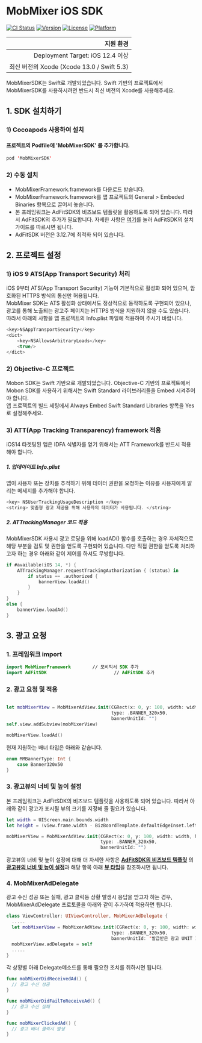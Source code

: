 # MobMixer iOS SDK

[![CI Status](https://img.shields.io/travis/mobon/MobMixerSDK.svg?style=flat)](https://travis-ci.org/mobon/MobMixerSDK)
[![Version](https://img.shields.io/cocoapods/v/MobMixerSDK.svg?style=flat)](https://cocoapods.org/pods/MobMixerSDK)
[![License](https://img.shields.io/cocoapods/l/MobMixerSDK.svg?style=flat)](https://cocoapods.org/pods/MobMixerSDK)
[![Platform](https://img.shields.io/cocoapods/p/MobMixerSDK.svg?style=flat)](https://cocoapods.org/pods/MobMixerSDK)



|지원 환경|
|---:|
| Deployment Target: iOS 12.4 이상 |
| 최신 버전의 Xcode (Xcode 13.0 / Swift 5.3) |

MobMixerSDK는 Swift로 개발되었습니다. Swift 기반의 프로젝트에서 MobMixerSDK를 사용하시려면 반드시 최신 버전의 Xcode를 사용해주세요.


## 1. SDK 설치하기
### 1) Cocoapods 사용하여 설치
#### 프로젝트의 Podfile에 'MobMixerSDK' 를 추가합니다.
```swift
pod 'MobMixerSDK'
```

### 2) 수동 설치
 - MobMixerFramework.framework를 다운로드 받습니다.  
 - MobMixerFramework.framework를 앱 프로젝트의 General > Embeded Binaries 항목으로 끌어서 놓습니다.  
 - 본 프레임워크는 AdFitSDK의 비즈보드 템플릿을 활용하도록 되어 있습니다. 따라서 AdFitSDK의 추가가 필요합니다. 
   자세한 사항은 [여기](https://github.com/adfit/adfit-ios-sdk/blob/master/Guide/Install%20SDK.md)를 눌러 AdFitSDK의 설치 가이드를 따르시면 됩니다.
 - AdFitSDK 버전은 3.12.7에 최적화 되어 있습니다.



## 2. 프로젝트 설정

### 1) iOS 9 ATS(App Transport Security) 처리
iOS 9부터 ATS(App Transport Security) 기능이 기본적으로 활성화 되어 있으며, 암호화된 HTTPS 방식의 통신만 허용됩니다.  
MobMixer SDK는 ATS 활성화 상태에서도 정상적으로 동작하도록 구현되어 있으나, 광고를 통해 노출되는 광고주 페이지는 HTTPS 방식을 지원하지 않을 수도 있습니다.  
따라서 아래의 사항을 앱 프로젝트의 Info.plist 파일에 적용하여 주시기 바랍니다.  

```swift
<key>NSAppTransportSecurity</key>
<dict>
    <key>NSAllowsArbitraryLoads</key>
    <true/>
</dict>
```
### 2) Objective-C 프로젝트
Mobon SDK는 Swift 기반으로 개발되었습니다. Objective-C 기반의 프로젝트에서 Mobon SDK를 사용하기 위해서는 Swift Standard 라이브러리들을 Embed 시켜주어야 합니다.  
앱 프로젝트의 빌드 세팅에서 Always Embed Swift Standard Libraries 항목을 Yes로 설정해주세요.  


### 3) ATT(App Tracking Transparency) framework 적용
iOS14 타겟팅된 앱은 IDFA 식별자를 얻기 위해서는 ATT Framework를 반드시 적용해야 합니다.

##### 1. 업데이이트 Info.plist
앱이 사용자 또는 장치를 추적하기 위해 데이터 권한을 요청하는 이유를 사용자에게 알리는 메세지를 추가해야 합니다.  
```swift
<key> NSUserTrackingUsageDescription </key>
<string> 맞춤형 광고 제공을 위해 사용자의 데이터가 사용됩니다. </string>
```

##### 2. ATTrackingManager 코드 적용
MobMixerSDK 사용시 광고 로딩을 위해 loadAD() 함수를 호출하는 경우 자체적으로 해당 부분을 검토 및 권한을 얻도록 구현되어 있습니다.
다만 직접 권한을 얻도록 처리하고자 하는 경우 아래와 같이 제어를 하셔도 무방합니다.
```swift
if #available(iOS 14, *) {
    ATTrackingManager.requestTrackingAuthorization { (status) in
        if status == .authorized {
            bannerView.loadAd()
        }
    }
}
else {
    bannerView.loadAd()
}
```



## 3. 광고 요청

### 1. 프레임워크 import

```swift
import MobMixerFramework		// 모비믹서 SDK 추가
import AdFitSDK							// AdFitSDK 추가
```



### 2. 광고 요청 및 적용

```swift

let mobMixerView = MobMixerAdView.init(CGRect(x: 0, y: 100, width: width, height: height),
                                       type: .BANNER_320x50,
                                       bannerUnitId: "")
self.view.addSubview(mobMixerView)

mobMixerView.loadAd()
```
현재 지원하는 배너 타입은 아래와 같습니다.

```swift
enum MMBannerType: Int {
    case Banner320x50
}
```



### 3. 광고뷰의 너비 및 높이 설정

본 프레임워크는 AdFitSDK의 비즈보드 템플릿을 사용하도록 되어 있습니다. 따라서 아래와 같이 광고가 표시될 뷰의 크기를 지정해 줄 필요가 있습니다.

``` swift
let width = UIScreen.main.bounds.width
let height = (view.frame.width - BizBoardTemplate.defaultEdgeInset.left + BizBoardTemplate.defaultEdgeInset.right) / (1029 / 222) + BizBoardTemplate.defaultEdgeInset.top + BizBoardTemplate.defaultEdgeInset.bottom

mobMixerView = MobMixerAdView.init(CGRect(x: 0, y: 100, width: width, height: height),
                                   type: .BANNER_320x50,
                                   bannerUnitId: "")
```

광고뷰의 너비 및 높이 설정에 대해 더 자세한 사항은 [**AdFitSDK의 비즈보드 템플릿**](https://github.com/adfit/adfit-ios-sdk/blob/master/Guide/BizBoard%20Ad%20Template.md) 의 [**광고뷰의 너비 및 높이 설정**](https://github.com/adfit/adfit-ios-sdk/blob/master/Guide/BizBoard%20Ad%20Template.md#-4-%EA%B4%91%EA%B3%A0%EB%B7%B0%EC%9D%98-%EB%84%88%EB%B9%84-%EB%B0%8F-%EB%86%92%EC%9D%B4-%EC%84%A4%EC%A0%95)과 해당 항목 아래 [**뷰 타입**](https://github.com/adfit/adfit-ios-sdk/blob/master/Guide/BizBoard%20Ad%20Template.md#2-%EB%B7%B0-%ED%83%80%EC%9E%85-uiview-2)을 참조하시면 됩니다.



### 4. MobMixerAdDelegate

광고 수신 성공 또는 실패, 광고 클릭등 상황 발생시 응답을 받고자 하는 경우, MobMixerAdDelegate 프로토콜을 아래와 같이 추가하여 적용하면 됩니다. 

```swift
class ViewController: UIViewController, MobMixerAdDelegate {
  .....
  let mobMixerView = MobMixerAdView.init(CGRect(x: 0, y: 100, width: width, height: height),
                                       type: .BANNER_320x50,
                                       bannerUnitId: '발급받은 광고 UNIT ID')
  mobMixerView.adDelegate = self
  .....
}
```

각 상황별 아래 Delegate메소드를 통해 필요한 조치를 취하시면 됩니다.

```swift
func mobMixerDidReceivedAd() {
  // 광고 수신 성공
}

func mobMixerDidFailToReceiveAd() {
  // 광고 수신 실패
}

func mobMixerClickedAd() {
  // 광고 배너 클릭시 발생
}
```

